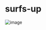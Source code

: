# surfs-up
![image](https://user-images.githubusercontent.com/111776924/201540819-241ea7f4-4f07-4242-a257-e621a679ba88.png)
